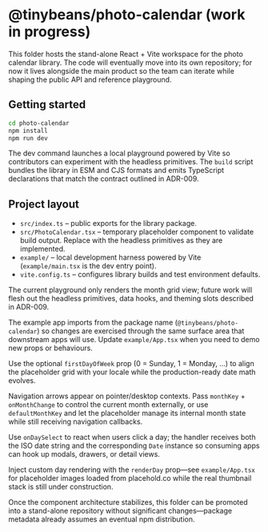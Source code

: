 # @tinybeans/photo-calendar (work in progress)

This folder hosts the stand-alone React + Vite workspace for the photo calendar
library. The code will eventually move into its own repository; for now it lives
alongside the main product so the team can iterate while shaping the public API
and reference playground.

## Getting started

```bash
cd photo-calendar
npm install
npm run dev
```

The dev command launches a local playground powered by Vite so contributors can
experiment with the headless primitives. The `build` script bundles the library
in ESM and CJS formats and emits TypeScript declarations that match the contract
outlined in ADR-009.

## Project layout

- `src/index.ts` – public exports for the library package.
- `src/PhotoCalendar.tsx` – temporary placeholder component to validate build
  output. Replace with the headless primitives as they are implemented.
- `example/` – local development harness powered by Vite (`example/main.tsx` is the dev entry point).
- `vite.config.ts` – configures library builds and test environment defaults.

The current playground only renders the month grid view; future work will flesh
out the headless primitives, data hooks, and theming slots described in ADR-009.

The example app imports from the package name (`@tinybeans/photo-calendar`) so
changes are exercised through the same surface area that downstream apps will
use. Update `example/App.tsx` when you need to demo new props or behaviours.

Use the optional `firstDayOfWeek` prop (0 = Sunday, 1 = Monday, …) to align the
placeholder grid with your locale while the production-ready date math evolves.

Navigation arrows appear on pointer/desktop contexts. Pass `monthKey` +
`onMonthChange` to control the current month externally, or use
`defaultMonthKey` and let the placeholder manage its internal month state while
still receiving navigation callbacks.

Use `onDaySelect` to react when users click a day; the handler receives both the
ISO date string and the corresponding `Date` instance so consuming apps can hook
up modals, drawers, or detail views.

Inject custom day rendering with the `renderDay` prop—see `example/App.tsx` for
placeholder images loaded from placehold.co while the real thumbnail
stack is still under construction.

Once the component architecture stabilizes, this folder can be promoted into a
stand-alone repository without significant changes—package metadata already
assumes an eventual npm distribution.
